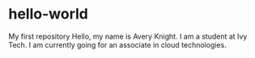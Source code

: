 # hello-world
My first repository
Hello, my name is Avery Knight. I am a student at Ivy Tech. 
I am currently going for an associate in cloud technologies.
